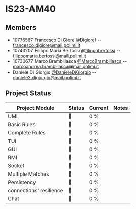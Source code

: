# IS23-AM40
## Members 
- 10776567 Francesco Di Giore [@Digioref](https://github.com/Digioref) -- 
  francesco.digiore@mail.polimi.it
- 10743207 Filippo Maria Bertossi [@filippobertossi](https://github.com/filippobertossi) -- 
  filippomaria.bertossi@mail.polimi.it
- 10730677 Marco Brambillasca [@MarcoBrambillasca](https://github.com/MarcoBrambillasca) -- 
  marcoandrea.brambillasca@mail.polimi.it
- Daniele Di Giorgio [@DanieleDiGiorgio](https://github.com/DanieleDiGiorgio) -- 
  daniele2.digiorgio@mail.polimi.it

## Project Status

| Project Module | Status | Current | Notes |
| -------------- | ------ | ------- | ------- |
| UML | 🔴 | 0 % |
| Basic Rules | 🔴 | 0 % |
| Complete Rules | 🔴 | 0 % |
| TUI | 🔴 | 0 % |
| GUI | 🔴 | 0 % |
| RMI | 🔴 | 0 % |
| Socket | 🔴 | 0 % |
| Multiple Matches | 🔴 | 0 % |
| Persistency | 🔴 | 0 % |
| connections' resilience | 🔴 | 0 % |
| Chat | 🔴 | 0 % |

